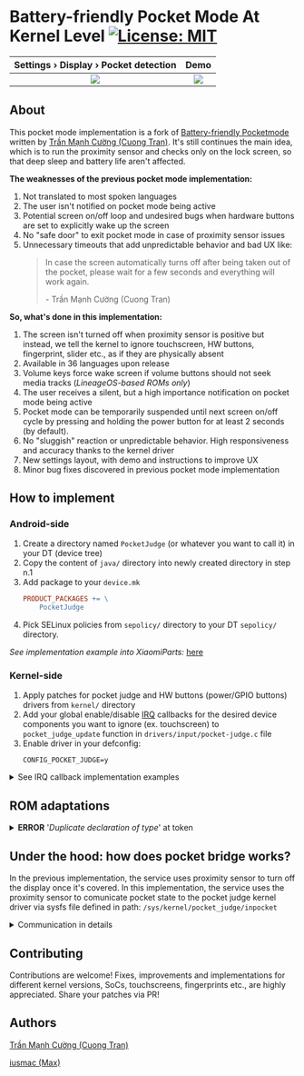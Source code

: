 # Battery-friendly Pocket Mode At Kernel Level [![License: MIT](https://img.shields.io/badge/License-MIT-green.svg)](https://opensource.org/licenses/MIT)

Settings › Display › Pocket detection | Demo
:------------------------------------:|:-----:
<img src="https://user-images.githubusercontent.com/28353279/201163777-5a1943c7-078a-4257-b446-3fb4b808738f.png" /> | <a href="https://user-images.githubusercontent.com/28353279/201133473-56015bf9-e13b-4f73-8b3a-2836fdb170da.mp4" target="_blank"><img src="https://user-images.githubusercontent.com/28353279/201163773-dbdf192d-d7df-4250-b687-086f54158298.png" /></a>

## About
This pocket mode implementation is a fork of [Battery-friendly Pocketmode](https://github.com/maytinhdibo/battery-friendly-pocketmode) written by [Trần Mạnh Cường (Cuong Tran)](https://github.com/maytinhdibo). It's still continues the main idea, which is to run the proximity sensor and checks only on the lock screen, so that deep sleep and battery life aren't affected.

**The weaknesses of the previous pocket mode implementation:**
1. Not translated to most spoken languages
2. The user isn't notified on pocket mode being active
3. Potential screen on/off loop and undesired bugs when hardware buttons are set to explicitly wake up the screen
4. No "safe door" to exit pocket mode in case of proximity sensor issues
5. Unnecessary timeouts that add unpredictable behavior and bad UX like:
    > In case the screen automatically turns off after being taken out of the pocket, please wait for a few seconds and everything will work again.
    >
    > \- Trần Mạnh Cường (Cuong Tran)

**So, what's done in this implementation:**
1. The screen isn't turned off when proximity sensor is positive but instead, we tell the kernel to ignore touchscreen, HW buttons, fingerprint, slider etc., as if they are physically absent
2. Available in 36 languages upon release
3. Volume keys force wake screen if volume buttons should not seek media tracks (_LineageOS-based ROMs only_)
4. The user receives a silent, but a high importance notification on pocket mode being active
5. Pocket mode can be temporarily suspended until next screen on/off cycle by pressing and holding the power button for at least 2 seconds (by default).
6. No "sluggish" reaction or unpredictable behavior. High responsiveness and accuracy thanks to the kernel driver
7. New settings layout, with demo and instructions to improve UX
8. Minor bug fixes discovered in previous pocket mode implementation

## How to implement
### Android-side
1. Create a directory named `PocketJudge` (or whatever you want to call it) in your DT (device tree)
2. Copy the content of `java/` directory into newly created directory in step n.1
3. Add package to your `device.mk`
    ```Makefile
    PRODUCT_PACKAGES += \
        PocketJudge
    ```
4. Pick SELinux policies from `sepolicy/` directory to your DT `sepolicy/` directory.

_See implementation example into XiaomiParts:_ [here](https://github.com/iusmac/device_rova/commit/de14e4803bb01a0cc4b19462dd1cdcdab20daa89)

### Kernel-side
1. Apply patches for pocket judge and HW buttons (power/GPIO buttons) drivers from `kernel/` directory
2. Add your global enable/disable [IRQ](https://en.wikipedia.org/wiki/Interrupt_request_(PC_architecture)) callbacks for the desired device components you want to ignore (ex. touchscreen) to `pocket_judge_update` function in `drivers/input/pocket-judge.c` file
3. Enable driver in your defconfig:
    ```
    CONFIG_POCKET_JUDGE=y
    ```
<details>
    <summary>See IRQ callback implementation examples</summary>

- **FocalTech** (_FT5346_) & **Goodix** (_GT9xx_v2.8_) touchscreen drivers: [here](https://github.com/iusmac/kernel_rova/commits/k4.9-battery-friendly-pocketmode)
- **Fingerprint Cards** (_fpc1020_) fingerprint driver & **Synaptics** (_S3320_) touchscreen driver: [here](https://github.com/AICP/kernel_oneplus_msm8998/commit/85d67b7c203f1351c42797cd6ca54b08d1cb63b0)
</details>

## ROM adaptations
<details>
    <summary><b>ERROR</b> '<em>Duplicate declaration of type</em>' at token</summary>

Most custom ROMs already have traditional pocket mode implementation and needed sepolicy types/context definitions for pocket bridge sysfs node. In case of "_Duplicate declaration of type_" error during sepolicy compilation, remove duplicates and leave sepolicy rules from `system_app.te` file only.
</details>

## Under the hood: how does pocket bridge works?
In the previous implementation, the service uses proximity sensor to turn off the display once it's covered. In this implementation, the service uses the proximity sensor to comunicate pocket state to the pocket judge kernel driver via sysfs file defined in path: `/sys/kernel/pocket_judge/inpocket`

<details>
    <summary>Communication in details</summary>

- When IN POCKET (sensor covered), we write ` 1 ` to sysfs node to trigger user's callbacks in the pocket judge driver, which should disable [IRQ](https://en.wikipedia.org/wiki/Interrupt_request_(PC_architecture)) interruptions for desired device components (touchscreen, HW buttons, fingerprint, slider etc.).

- When NOT IN POCKET (sensor uncovered), we write ` 0 ` to sysfs node, which does the opposite effect of IN POCKET state.

- When POWER BUTTON IS PRESSED for n seconds (_2s by default_), the pocket judge driver will output ` 2 ` when reading sysfs node and all IRQ interruptions will be enabled immediately; this state is called "_safe door_". In our java app, we run a thread to listen for "_safe door_" state if proximity sensor was positive (covered) at least ones.

   **Note:** to properly enter the "_safe door_" state, the power button must be released, so that the driver can calculate elapsed time between "_press_" and "_release_" events.

- When IN "SAFE DOOR" state, we temporarily suspend proximity sensor reading until next screen on/off cycle and write ` 0 ` to sysfs node to inform the pocket judge driver that we are aware of "safe door" state.
</details>

## Contributing
Contributions are welcome! Fixes, improvements and implementations for different kernel versions, SoCs, touchscreens, fingerprints etc., are highly appreciated. Share your patches via PR!

## Authors
[Trần Mạnh Cường (Cuong Tran)](https://github.com/maytinhdibo)

[iusmac (Max)](https://github.com/iusmac)
